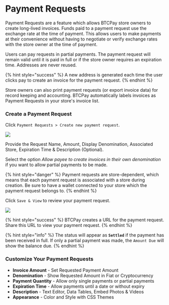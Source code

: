 # Payment Requests

Payment Requests are a feature which allows BTCPay store owners to create long-lived invoices. Funds paid to a payment request use the exchange rate at the time of payment. This allows users to make payments at their convenience without having to negotiate or verify exchange rates with the store owner at the time of payment.

Users can pay requests in partial payments. The payment request will remain valid until it is paid in full or if the store owner requires an expiration time. Addresses are never reused.&#x20;

{% hint style="success" %}
A new address is generated each time the user clicks pay to create an invoice for the payment request.
{% endhint %}

Store owners can also print payment requests (or export invoice data) for record keeping and accounting. BTCPay automatically labels invoices as Payment Requests in your store's invoice list.

### Create a Payment Request <a href="#create-a-payment-request" id="create-a-payment-request"></a>

Click `Payment Requests > Create new payment request`.

![](https://docs.btcpayserver.org/assets/img/CreatePaymentRequest.197d6a11.png)

Provide the Request Name, Amount, Display Denomination, Associated Store, Expiration Time & Description (Optional).

Select the option _Allow payee to create invoices in their own denomination_ if you want to allow partial payments to be made.

{% hint style="danger" %}
Payment requests are store-dependent, which means that each payment request is associated with a store during creation. Be sure to have a wallet connected to your store which the payment request belongs to.
{% endhint %}

Click `Save & View` to review your payment request.

![](https://docs.btcpayserver.org/assets/img/NewPaymentRequest.92a9c243.png)

{% hint style="success" %}
BTCPay creates a URL for the payment request. Share this URL to view your payment request.
{% endhint %}

{% hint style="info" %}
The status will appear as **`Settled`** if the payment has been received in full. If only a partial payment was made, the `Amount Due` will show the balance due.
{% endhint %}

### Customize Your Payment Requests <a href="#customize-your-payment-requests" id="customize-your-payment-requests"></a>

* **Invoice Amount** - Set Requested Payment Amount
* **Denomination** - Show Requested Amount in Fiat or Cryptocurrency
* **Payment Quantity** - Allow only single payments or partial payments
* **Expiration Time** - Allow payments until a date or without expiry
* **Description** - Text Editor, Data Tables, Embed Photos & Videos
* **Appearance** - Color and Style with CSS Themes
